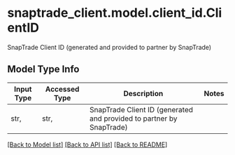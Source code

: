 # snaptrade_client.model.client_id.ClientID

SnapTrade Client ID (generated and provided to partner by SnapTrade)

## Model Type Info
Input Type | Accessed Type | Description | Notes
------------ | ------------- | ------------- | -------------
str,  | str,  | SnapTrade Client ID (generated and provided to partner by SnapTrade) | 

[[Back to Model list]](../../README.md#documentation-for-models) [[Back to API list]](../../README.md#documentation-for-api-endpoints) [[Back to README]](../../README.md)


